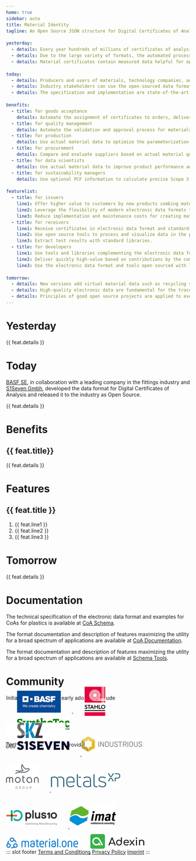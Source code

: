 ```yaml
---
home: true
sidebar: auto
title: Material Identity
tagline: An Open Source JSON structure for Digital Certificates of Analysis, unlocking the value of data.

yesterday:
  - details: Every year hundreds of millions of certificates of analysis for metals and plastics are exchanged as PDF documents between companies worldwide.
  - details: Due to the large variety of formats, the automated processing of PDF documents is complicated and often fails. In the end, humans perform the tedious processing of certificates.
  - details: Material certificates contain measured data helpful for optimizing the usage and processing of the materials. The potential reduction in resource consumption goes unrealized.

today:
  - details: Producers and users of materials, technology companies, and consultants serving these industries are developing collaboratively electronic data formats.
  - details: Industry stakeholders can use the open-sourced data formats to their maximum benefit and contribute to further development.
  - details: The specification and implementation are state-of-the-art technologies and development practices for easy implementation and extensibility.

benefits:
  - title: for goods acceptance
    details: Automate the assignment of certificates to orders, delivery notes, and goods receipts.
  - title: for quality management
    details: Automate the validation and approval process for materials against normative or custom specifications.
  - title: for production
    details: Use actual material data to optimize the parameterization of processing equipment.
  - title: for procurement
    details: Compare and evaluate suppliers based on actual material quality data.
  - title: for data scientists
    details: Use actual material data to improve product performance and reduce production costs.
  - title: for sustainability managers
    details: Use optional PCF information to calculate precise Scope 3 emissions.

featurelist:
  - title: for issuers
    line1: Offer higher value to customers by new products combing materials with its data in digital form.
    line2: Leverage the flexibility of modern electronic data formats to fulfill customer desires.
    line3: Reduce implementation and maintenance costs for creating material certificates.
  - title: for receivers
    line1: Receive certificates in electronic data format and standardized PDF being backward-compatible.
    line2: Use open source tools to process and visualize data in the preferred form.
    line3: Extract test results with standard libraries.
  - title: for developers
    line1: Use tools and libraries complementing the electronic data format for validation and visualization
    line2: Deliver quickly high-value based on contributions by the community and excellent documentation
    line3: Use the electronic data format and tools open sourced with libraries, not limiting the usage to build solutions.

tomorrow:
  - details: New versions add virtual material data such as recycling share and carbon footprint to simplify the world's decarbonization efforts.
  - details: High-quality electronic data are fundamental for the traceability of materials in the circular economy.
  - details: Principles of good open source projects are applied to evolve standards fast in the highest quality.
---
```


<h1>Yesterday</h1>
<div class="features">
  <div class="feature" v-for="feat in $page.frontmatter.yesterday">
    <p>{{ feat.details }}</p>
  </div>
</div>

<h1>Today</h1>
<p><a href="https://basf.com" target="_blank">BASF SE</a>, in collaboration with a leading company in the fittings industry and <a href="https://s1seven.com" target="_blank">S1Seven Gmbh</a>, developed the data format for Digital Certificates of Analysis and released it to the industry as Open Source.</p>
<div class="features">
  <div class="feature" v-for="feat in $page.frontmatter.today">
    <p>{{ feat.details }}</p>
  </div>
</div>

<h1>Benefits</h1>
<div class="features">
  <div class="feature" v-for="feat in $page.frontmatter.benefits">
    <h2>{{ feat.title}}</h2>
    <p>{{ feat.details }}</p>
  </div>
</div>

<h1>Features</h1>
<div class="features">
  <div class="feature" v-for="feat in $page.frontmatter.featurelist">
    <h2>{{ feat.title }}</h2>
    <ol>
      <li>{{ feat.line1 }}</li>
      <li>{{ feat.line2 }}</li>
      <li>{{ feat.line3 }}</li>
    </ol>
  </div>
</div>

<h1>Tomorrow</h1>
<div class="features">
  <div class="feature" v-for="feat in $page.frontmatter.tomorrow">
    <p>{{ feat.details }}</p>
  </div>
</div>

<h1>Documentation</h1>
<div class="features">
  <div class="feature">
    <p>The technical specification of the electronic data format and examples for CoAs for plastics is available at <a href="https://github.com/material-identity/" target="_blank">CoA Schema</a>.</p>
  </div>
  <div class="feature">
    <p>The format documentation and description of features maximizing the utility for a broad spectrum of applications are available at <a href="https://materialidentity.org/coa" target="_blank">CoA Documentation</a>.</p>
  </div>
  <div class="feature">
    <p>The format documentation and description of features maximizing the utility for a broad spectrum of applications are available at <a href="https://github.com/s1seven/schema-tools" target="_blank">Schema Tools</a>.</p>
  </div>
</div>

<h1>Community</h1>
<p>Initial contributors and early adopters include</p>
<div class="footer" style="border-top:0px; margin-top: -50px; margin-bottom: -30px"><p class="description">
  <a href="https://basf.com" target="_blank">
    <img src="./assets/BASF.png" alt="BASF SE" width="120" height="60" style="margin-right: 30px;margin-left: 30px">
  </a>
  <a href="https://www.stahlo.de/" target="_blank">
    <img src="./assets/STAHLO.png" alt="STAHLO" height="82" style="margin-right: 30px;margin-left: 30px; margin-top: -4px; margin-bottom: -10px">
  </a>
   <a href="https://www.synthotec.com" target="_blank">
    <img src="./assets/synthotec.png" alt="SynthoTec" height="32" style="margin-right: 30px;margin-left: 30px; margin-top: 12px; margin-bottom: 12px">
  </a>
  </p>
</div>
<p>Research Institutions</p>
<div class="footer" style="border-top:0px; margin-top: -50px; margin-bottom: -35px"><p class="description">
  <a href="https://skz.de" target="_blank">
    <img src="./assets/SKZ.png" alt="SKZ" height="70">
  </a>
</p>
</div>
<p>Technology and Service Providers</p>
<div class="footer" style="border-top:0px; margin-top: -60px; margin-bottom: -30px">
<p class="description">
  <a href="https://s1seven.com" target="_blank">
    <img src="./assets/S1SEVEN.png" alt="S1SEVEN" height="24" style="margin-right: 30px;margin-left: 30px; margin-top: 16px; margin-bottom: 16px">
  </a>
  <a href="https://www.icxp.eu" target="_blank">
    <img src="./assets/industrious.png" alt="Industrious" height="42" style="margin-right: 30px;margin-left: 20p; margin-top: 15px; margin-bottom: 11px">
  </a>
  <a href="https://www.motan-group.com" target="_blank">
    <img src="./assets/motan.png" alt="motan group" height="68" style="margin-right: 30px;margin-left: 20p; margin-top: 19px; margin-bottom: 8px">
  </a>
  <a href="https://www.metalsxp.com" target="_blank">
    <img src="./assets/MetalsXP.png" alt="MetalsXP" height="38" style="margin-right: 30px;margin-left: 20p; margin-top: 13px; margin-bottom: 12px">
  </a>
</p>
<p class="description">
  <a href="https://www.plus10.de" target="_blank">
    <img src="./assets/plus10.png" alt="Plus10" height="42" style="margin-right: 30px;margin-left: 20p; margin-top: 19px; margin-bottom: 8px">
  </a>
  <a href="https://www.imat-uve.de" target="_blank">
    <img src="./assets/imat_uve.png" alt="imat-uve" height="72" style="margin-right: 30px;margin-left: 20p; margin-top: 13px; margin-bottom: -2px">
  </a>
  <a href="https://material.one" target="_blank">
    <img src="./assets/material.one.png" alt="material.one" height="32" style="margin-right: 30px;margin-left: 20p; margin-top: 13px; margin-bottom: 13px">
  </a>
  </a>
  <a href="https://adexin.com" target="_blank">
    <img src="./assets/adexin.svg" alt="Adexin" height="40" style="margin-right: 30px;margin-left: 20p; margin-top: 13px; margin-bottom: 13px">
  </a>
</p>
</div>

::: slot footer
[Terms and Conditions](/terms_conditions) [Privacy Policy](/privacy_policy) [Imprint](/imprint)
:::
